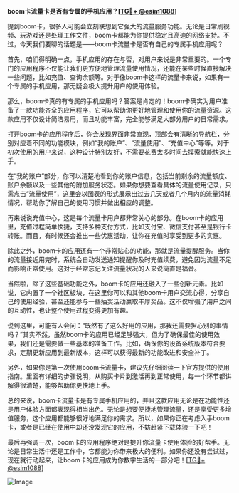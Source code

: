 **boom卡流量卡是否有专属的手机应用？[[TG💪+ @esim1088](https://t.me/s/esim1088)]**

提到boom卡，很多人可能会立刻联想到它强大的流量服务功能。无论是日常刷视频、玩游戏还是处理工作文件，boom卡都能为你提供稳定且高速的网络支持。不过，今天我们要聊的话题是——boom卡流量卡是否有自己的专属手机应用呢？

首先，咱们得明确一点，手机应用的存在与否，对用户来说是非常重要的。一个专门的应用程序不仅能让我们更方便地管理流量使用情况，还能在某些时候直接解决一些问题，比如充值、查询余额等。对于像boom卡这样的流量卡来说，如果有一个专属的手机应用，那无疑会极大提升用户的使用体验。

那么，boom卡真的有专属的手机应用吗？答案是肯定的！boom卡确实为用户准备了一款功能齐全的应用程序，它可以帮助你更好地管理和使用你的流量资源。这款应用不仅设计简洁易用，而且功能丰富，完全能够满足大部分用户的日常需求。

打开boom卡的应用程序后，你会发现界面非常直观，顶部会有清晰的导航栏，分别对应着不同的功能模块，例如“我的账户”、“流量使用”、“充值中心”等等。对于初次使用的用户来说，这种设计特别友好，不需要花费太多时间去摸索就能快速上手。

在“我的账户”部分，你可以清楚地看到你的账户信息，包括当前剩余的流量额度、账户余额以及一些其他的附加服务状态。如果你想要查看具体的流量使用记录，只需点击“流量使用”，这里会以图表的形式展示出过去几天或者几个月内的流量消耗情况，帮助你了解自己的使用习惯并做出相应的调整。

再来说说充值中心，这是每个流量卡用户都非常关心的部分。在boom卡的应用里，充值过程简单快捷，支持多种支付方式，比如支付宝、微信支付甚至是银行卡转账。而且，有时候还会推出一些优惠活动，让你在充值时享受到更多的实惠。

除此之外，boom卡的应用还有一个非常贴心的功能，那就是流量提醒服务。当你的流量接近用完时，系统会自动发送通知提醒你及时充值续费，避免因为流量不足而影响正常使用。这对于经常忘记关注流量状况的人来说简直是福音。

当然啦，除了这些基础功能之外，boom卡的应用还融入了一些创新元素。比如说，它内置了一个社区板块，在这里你可以和其他boom卡用户交流心得，分享自己的使用经验，甚至还能参与一些抽奖活动赢取丰厚奖品。这不仅增强了用户之间的互动性，也让整个使用过程变得更加有趣。

说到这里，可能有人会问：“既然有了这么好用的应用，那我还需要担心别的事情吗？”其实不然，虽然boom卡的应用已经足够强大，但为了确保最佳的使用效果，我们还是需要做一些基本的准备工作。比如，确保你的设备系统版本符合要求，定期更新应用到最新版本，这样可以获得最新的功能改进和安全补丁。

另外，如果你是第一次使用boom卡流量卡，建议先仔细阅读一下官方提供的使用指南。里面有详细的步骤说明，从购买卡片到激活再到正常使用，每一个环节都讲解得很清楚，能够帮助你更快地上手。

总的来说，boom卡流量卡是有专属手机应用的，并且这款应用无论是在功能性还是用户体验方面都表现得相当出色。无论是想要便捷地管理流量，还是享受更多增值服务，这个应用都能够很好地满足你的需求。所以，如果你正在考虑入手boom卡，或者是已经在使用中却还没发现它的应用，不妨赶紧下载体验一下吧！

最后再强调一次，boom卡的应用程序绝对是提升你流量卡使用体验的好帮手。无论是日常生活中还是工作中，它都能为你带来极大的便利。如果你还没有尝试过，现在就行动起来，让boom卡的应用成为你数字生活的一部分吧！[[TG💪+ @esim1088](https://t.me/s/esim1088)] 

![Image](https://i.postimg.cc/4NQfJmqS/Snipaste-2025-05-13-00-14-12.png)